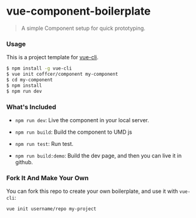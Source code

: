 # vue-component-boilerplate

> A simple Component setup for quick prototyping.

### Usage

This is a project template for [vue-cli](https://github.com/vuejs/vue-cli).

``` bash
$ npm install -g vue-cli
$ vue init coffcer/component my-component
$ cd my-component
$ npm install
$ npm run dev
```

### What's Included

- `npm run dev`: Live the component in your local server.

- `npm run build`: Build the component to UMD js

- `npm run test`: Run test.

- `npm run build:demo`: Build the dev page, and then you can live it in github.


### Fork It And Make Your Own

You can fork this repo to create your own boilerplate, and use it with `vue-cli`:

``` bash
vue init username/repo my-project
```
